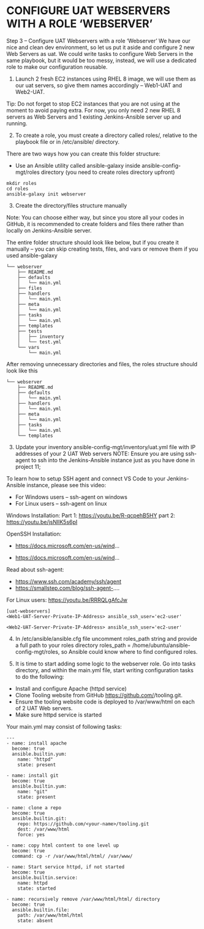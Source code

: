 # CONFIGURE UAT WEBSERVERS WITH A ROLE ‘WEBSERVER’

Step 3 – Configure UAT Webservers with a role ‘Webserver’
We have our nice and clean dev environment, so let us put it aside and configure 2 new Web Servers as uat. We could write tasks to 
configure Web Servers in the same playbook, but it would be too messy, instead, we will use a dedicated role to make our configuration
reusable.


1. Launch 2 fresh EC2 instances using RHEL 8 image, we will use them as our uat servers, so give them names accordingly – Web1-UAT
 and Web2-UAT.
 
Tip: Do not forget to stop EC2 instances that you are not using at the moment to avoid paying extra. For now, you only need 2 new 
RHEL 8 servers as Web Servers and 1 existing Jenkins-Ansible server up and running.

2. To create a role, you must create a directory called roles/, relative to the playbook file or in /etc/ansible/ directory.

There are two ways how you can create this folder structure:

- Use an Ansible utility called ansible-galaxy inside ansible-config-mgt/roles directory (you need to create roles directory upfront)

```
mkdir roles
cd roles
ansible-galaxy init webserver
```

3. Create the directory/files structure manually

Note: You can choose either way, but since you store all your codes in GitHub, it is recommended to create folders and files there 
rather than locally on Jenkins-Ansible server.

The entire folder structure should look like below, but if you create it manually – you can skip creating tests, files, and vars or
remove them if you used ansible-galaxy

```
└── webserver
    ├── README.md
    ├── defaults
    │   └── main.yml
    ├── files
    ├── handlers
    │   └── main.yml
    ├── meta
    │   └── main.yml
    ├── tasks
    │   └── main.yml
    ├── templates
    ├── tests
    │   ├── inventory
    │   └── test.yml
    └── vars
        └── main.yml
```

After removing unnecessary directories and files, the roles structure should look like this


```
└── webserver
    ├── README.md
    ├── defaults
    │   └── main.yml
    ├── handlers
    │   └── main.yml
    ├── meta
    │   └── main.yml
    ├── tasks
    │   └── main.yml
    └── templates
```


3. Update your inventory ansible-config-mgt/inventory/uat.yml file with IP addresses of your 2 UAT Web servers
NOTE: Ensure you are using ssh-agent to ssh into the Jenkins-Ansible instance just as you have done in project 11;

To learn how to setup SSH agent and connect VS Code to your Jenkins-Ansible instance, please see this video:

- For Windows users – ssh-agent on windows
- For Linux users – ssh-agent on linux

Windows Installation:
Part 1: https://youtu.be/R-qcpehB5HY
part 2: https://youtu.be/jsNIlK5s6pI

OpenSSH Installation:
- https://docs.microsoft.com/en-us/wind...

- https://docs.microsoft.com/en-us/wind...


Read about ssh-agent:
- https://www.ssh.com/academy/ssh/agent
- https://smallstep.com/blog/ssh-agent-....

For Linux users:
https://youtu.be/RRRQLgAfcJw



```
[uat-webservers]
<Web1-UAT-Server-Private-IP-Address> ansible_ssh_user='ec2-user' 

<Web2-UAT-Server-Private-IP-Address> ansible_ssh_user='ec2-user' 
```

4. In /etc/ansible/ansible.cfg file uncomment roles_path string and provide a full path to your roles directory 
roles_path    = /home/ubuntu/ansible-config-mgt/roles, so Ansible could know where to find configured roles.

5. It is time to start adding some logic to the webserver role. Go into tasks directory, and within the main.yml file, start writing
 configuration tasks to do the following:
 
- Install and configure Apache (httpd service)
- Clone Tooling website from GitHub https://github.com/<your-name>/tooling.git.
- Ensure the tooling website code is deployed to /var/www/html on each of 2 UAT Web servers.
- Make sure httpd service is started
  
  
Your main.yml may consist of following tasks:

```
---
- name: install apache
  become: true
  ansible.builtin.yum:
    name: "httpd"
    state: present

- name: install git
  become: true
  ansible.builtin.yum:
    name: "git"
    state: present

- name: clone a repo
  become: true
  ansible.builtin.git:
    repo: https://github.com/<your-name>/tooling.git
    dest: /var/www/html
    force: yes

- name: copy html content to one level up
  become: true
  command: cp -r /var/www/html/html/ /var/www/

- name: Start service httpd, if not started
  become: true
  ansible.builtin.service:
    name: httpd
    state: started

- name: recursively remove /var/www/html/html/ directory
  become: true
  ansible.builtin.file:
    path: /var/www/html/html
    state: absent
```
  

